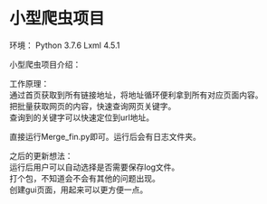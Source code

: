 # 小型爬虫项目
环境：
  Python 3.7.6
  Lxml 4.5.1
  
小型爬虫项目介绍：<br>

工作原理：<br>
  通过首页获取到所有链接地址，将地址循环便利拿到所有对应页面内容。<br>
  把批量获取网页的内容，快速查询网页关键字。<br>
  查询到的关键字可以快速定位到url地址。<br>

直接运行Merge_fin.py即可。运行后会有日志文件夹。<br>

之后的更新想法：<br>
  运行后用户可以自动选择是否需要保存log文件。<br>
  打个包，不知道会不会有其他的问题出现。<br>
  创建gui页面，用起来可以更方便一点。<br>


